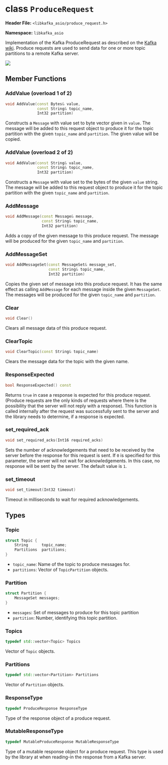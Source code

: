 
class `ProduceRequest`
======================

**Header File:** `<libkafka_asio/produce_request.h>`

**Namespace:** `libkafka_asio`

Implementation of the Kafka ProduceRequest as described on the
[Kafka wiki](https://cwiki.apache.org/confluence/display/KAFKA/A+Guide+To+The+Kafka+Protocol#AGuideToTheKafkaProtocol-ProduceRequest).
Produce requests are used to send data for one or more topic partitions to a
remote Kafka server.

<img src="http://yuml.me/diagram/nofunky;scale:80/class/
[ProduceRequest]++-*[ProduceRequest::Topic],
[ProduceRequest::Topic]++-*[ProduceRequest::Partition]"
/>

Member Functions
----------------

### AddValue (overload 1 of 2)
```cpp
void AddValue(const Bytes& value,
              const String& topic_name,
              Int32 partition)
```

Constructs a `Message` with value set to byte vector given in `value`. The
message will be added to this request object to produce it for the topic
partition with the given `topic_name` and `partition`.
The given value will be copied.


### AddValue (overload 2 of 2)
```cpp
void AddValue(const String& value,
              const String& topic_name,
              Int32 partition)
```

Constructs a `Message` with value set to the bytes of the given `value` string.
The message will be added to this request object to produce it for the topic
partition with the given `topic_name` and `partition`.


### AddMessage
```cpp
void AddMessage(const Message& message,
                const String& topic_name,
                Int32 partition)
```

Adds a copy of the given message to this produce request. The message will be
produced for the given `topic_name` and `partition`.


### AddMessageSet
```cpp
void AddMessageSet(const MessageSet& message_set,
                   const String& topic_name,
                   Int32 partition)
```

Copies the given set of message into this produce request. It has the same
effect as calling `AddMessage` for each message inside the given `MessageSet`.
The messages will be produced for the given `topic_name` and `partition`.


### Clear
```cpp
void Clear()
```

Clears all message data of this produce request.


### ClearTopic
```cpp
void ClearTopic(const String& topic_name)
```

Clears the message data for the topic with the given name.


### ResponseExpected
```cpp
bool ResponseExpected() const
```

Returns `true` in case a response is expected for this produce request. (Produce
requests are the only kinds of requests where there is the possibility that
the server will not reply with a response). This function is called internally
after the request was successfully sent to the server and the library needs to
determine, if a response is expected.


### set_required_ack
```cpp
void set_required_acks(Int16 required_acks)
```

Sets the number of acknowledgements that need to be received by the server
before the response for this request is sent. If `0` is specified for this
parameter, the server will not wait for acknowledgements. In this case, no
response will be sent by the server. The default value is `1`.


### set_timeout
```cpp
void set_timeout(Int32 timeout)
```

Timeout in milliseconds to wait for required acknowledgements.


Types
-----

### Topic
```cpp
struct Topic {
    String      topic_name;
    Partitions  partitions;
}
```

+ `topic_name`:
  Name of the topic to produce messages for.
+ `partitions`:
   Vector of `TopicPartition` objects.   

### Partition
```cpp
struct Partition {
    MessageSet messages;
}
```

+ `messages`:
   Set of messages to produce for this topic partition
+ `partition`:
 Number, identifying this topic partition.


 ### Topics
 ```cpp
 typedef std::vector<Topic> Topics
 ```

 Vector of `Topic` objects.


 ### Partitions
 ```cpp
 typedef std::vector<Partition> Partitions
 ```

 Vector of `Partition` objects.
 

### ResponseType
```cpp
typedef ProduceResponse ResponseType
```

Type of the response object of a produce request.


### MutableResponseType
```cpp
typedef MutableProduceResponse MutableResponseType
```

Type of a mutable response object for a produce request. This type is used by
the library at when reading-in the response from a Kafka server.
